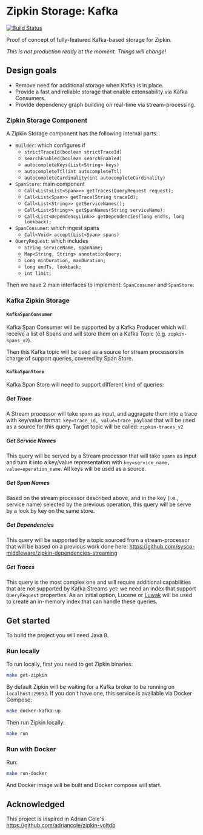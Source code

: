 # Zipkin Storage: Kafka

[![Build Status](https://www.travis-ci.org/jeqo/zipkin-storage-kafka.svg?branch=master)](https://www.travis-ci.org/jeqo/zipkin-storage-kafka)

Proof of concept of fully-featured Kafka-based storage for Zipkin.

*This is not production ready at the moment. Things will change!*

## Design goals 

* Remove need for additional storage when Kafka is in place.
* Provide a fast and reliable storage that enable extensability via Kafka
    Consumers.
* Provide dependency graph building on real-time via stream-processing.

### Zipkin Storage Component

A Zipkin Storage component has the following internal parts:

* `Builder`: which configures if
    - `strictTraceId(boolean strictTraceId)`
    - `searchEnabled(boolean searchEnabled)`
    - `autocompleteKeys(List<String> keys)`
    - `autocompleteTtl(int autocompleteTtl)`
    - `autocompleteCardinality(int autocompleteCardinality)`
* `SpanStore`: main component
    - `Call<List<List<Span>>> getTraces(QueryRequest request);`
    - `Call<List<Span>> getTrace(String traceId);`
    - `Call<List<String>> getServiceNames();`
    - `Call<List<String>> getSpanNames(String serviceName);`
    - `Call<List<DependencyLink>> getDependencies(long endTs, long lookback);`
* `SpanConsumer`: which ingest spans
    - `Call<Void> accept(List<Span> spans)`
* `QueryRequest`: which includes
    - `String serviceName, spanName;`
    - `Map<String, String> annotationQuery;`
    - `Long minDuration, maxDuration;`
    - `long endTs, lookback;`
    - `int limit;`

Then we have 2 main interfaces to implement: `SpanConsumer` and `SpanStore`.

### Kafka Zipkin Storage

#### `KafkaSpanConsumer`

Kafka Span Consumer will be supported by a Kafka Producer which will receive a list
of Spans and will store them on a Kafka Topic (e.g. `zipkin-spans_v2`).

Then this Kafka topic will be used as a source for stream processors in charge
of support queries, covered by Span Store.

#### `KafkaSpanStore`

Kafka Span Store will need to support different kind of queries:

##### Get Trace

A Stream processor will take `spans` as input, and aggragate them into a trace
with key/value format: `key=trace_id, value=trace_payload` that will be used as 
a source for this query. Target topic will be called: `zipkin-traces_v2`

##### Get Service Names

This query will be served by a Stream processor that will take `spans` as input
and turn it into a key/value representation with `key=service_name,
value=operation_name`. All keys will be used as a source.

##### Get Span Names

Based on the stream processor described above, and in the key (i.e., service
name) selected by the previous operation, this query will be serve by a look by
key on the same store.

##### Get Dependencies

This query will be supported by a topic sourced from a stream-processor that
will be based on a previous work done here: 
<https://github.com/sysco-middleware/zipkin-dependencies-streaming>

##### Get Traces

This query is the most complex one and will require additional capabilities
that are not supported by Kafka Streams yet: we need an index that support
`QueryRequest` properties. As an initial option, Lucene or 
[Luwak](https://github.com/flaxsearch/luwak) will be used to create an
in-memory index that can handle these queries.

## Get started

To build the project you will need Java 8.

### Run locally

To run locally, first you need to get Zipkin binaries:

```bash
make get-zipkin
```

By default Zipkin will be waiting for a Kafka broker to be running on `localhost:29092`. If you don't have one, 
this service is available via Docker Compose:

```bash
make docker-kafka-up
```

Then run Zipkin locally:

```bash
make run
```

### Run with Docker

Run:

```bash
make run-docker
```

And Docker image will be built and Docker compose will start.

## Acknowledged

This project is inspired in Adrian Cole's <https://github.com/adriancole/zipkin-voltdb>
